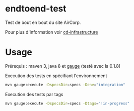 # endtoend-test

Test de bout en bout du site AirCorp.

Pour plus d'information voir [cd-infrastructure](https://github.com/snicaise/cd-infrastructure)

# Usage

Prérequis : maven 3, java 8 et [gauge](http://getgauge.io) (testé avec la 0.1.8)

Execution des tests en spécifiant l'environnement
```sh
mvn gauge:execute -DspecsDir=specs -Denv="integration"
```

Execution des tests par tags
```sh
mvn gauge:execute -DspecsDir=specs -Dtags="!in-progress"
```
